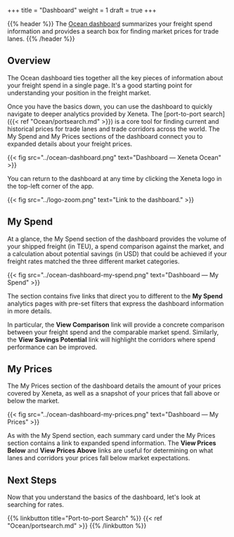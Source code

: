 +++
title = "Dashboard"
weight = 1
draft = true
+++

{{% header %}} The <a href="https://app.xeneta.com/ocean/dashboard" target="_blank">Ocean dashboard</a> summarizes your freight spend information and provides a search box for finding market prices for trade lanes. {{% /header %}}

## Overview

The Ocean dashboard ties together all the key pieces of information about your freight spend in a single page. It's a good starting point for understanding your position in the freight market.

Once you have the basics down, you can use the dashboard to quickly navigate to deeper analytics provided by Xeneta. The [port-to-port search]({{< ref "Ocean/portsearch.md" >}}) is a core tool for finding current and historical prices for trade lanes and trade corridors across the world. The My Spend and My Prices sections of the dashboard connect you to expanded details about your freight prices.

{{< fig src="../ocean-dashboard.png" text="Dashboard — Xeneta Ocean" >}}

You can return to the dashboard at any time by clicking the Xeneta logo in the top-left corner of the app.

{{< fig src="../logo-zoom.png" text="Link to the dashboard." >}}

## My Spend 

At a glance, the My Spend section of the dashboard provides the volume of your shipped freight (in TEU), a spend comparison against the market, and a calculation about potential savings (in USD) that could be achieved if your freight rates matched the three different market categories.

{{< fig src="../ocean-dashboard-my-spend.png" text="Dashboard — My Spend" >}}

The section contains five links that direct you to different to the **My Spend** analytics pages with pre-set filters that express the dashboard information in more details.

In particular, the **View Comparison** link will provide a concrete comparison between your freight spend and the comparable market spend. Similarly, the **View Savings Potential** link will highlight the corridors where spend performance can be improved.


## My Prices

The My Prices section of the dashboard details the amount of your prices covered by Xeneta, as well as a snapshot of your prices that fall above or below the market. 

{{< fig src="../ocean-dashboard-my-prices.png" text="Dashboard — My Prices" >}}

As with the My Spend section, each summary card under the My Prices section contains a link to expanded spend information. The **View Prices Below** and **View Prices Above** links are useful for determining on what lanes and corridors your prices fall below market expectations.

## Next Steps

Now that you understand the basics of the dashboard, let's look at searching for rates.

{{% linkbutton title="Port-to-port Search" %}} {{< ref "Ocean/portsearch.md" >}} {{% /linkbutton %}}

